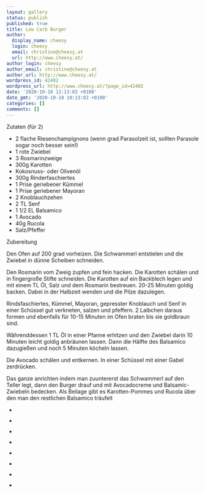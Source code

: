 ```yaml
---
layout: gallery
status: publish
published: true
title: Low Carb Burger
author:
  display_name: cheesy
  login: cheesy
  email: christine@cheesy.at
  url: http://www.cheesy.at/
author_login: cheesy
author_email: christine@cheesy.at
author_url: http://www.cheesy.at/
wordpress_id: 42402
wordpress_url: http://www.cheesy.at/?page_id=42402
date: '2020-10-18 12:13:02 +0100'
date_gmt: '2020-10-18 10:13:02 +0100'
categories: []
comments: []
---
```

<!-- wp:paragraph -->
Zutaten (für 2)
<!-- /wp:paragraph -->
<!-- wp:list -->
- 2 flache Riesenchampignons (wenn grad Parasolzeit ist, sollten Parasole sogar noch besser sein!)
- 1 rote Zwiebel
- 3 Rosmarinzweige
- 300g Karotten
- Kokosnuss- oder Olivenöl
- 300g Rinderfaschiertes
- 1 Prise geriebener Kümmel
- 1 Prise geriebener Mayoran
- 2 Knoblauchzehen
- 2 TL Senf
- 1 1/2 EL Balsamico
- 1 Avocado
- 40g Rucola
- Salz/Pfeffer
<!-- /wp:list -->
<!-- wp:paragraph -->
Zubereitung
<!-- /wp:paragraph -->
<!-- wp:paragraph -->
Den Ofen auf 200 grad vorheizen. Die Schwammerl entstielen und die Zwiebel in dünne Scheiben schneiden.
<!-- /wp:paragraph -->
<!-- wp:paragraph -->
Den Rosmarin vom Zweig zupfen und fein hacken. Die Karotten schälen und in fingergroße Stifte schneiden. Die Karotten auf ein Backblech legen und mit einem TL Öl, Salz und dem Rosmarin bestreuen. 20-25 Minuten goldig backen. Dabei in der Halbzeit wenden und die Pilze dazulegen.
<!-- /wp:paragraph -->
<!-- wp:paragraph -->
Rindsfaschiertes, Kümmel, Mayoran, gepresster Knoblauch und Senf in einer Schüssel gut verkneten, salzen und pfeffern. 2 Laibchen daraus formen und ebenfalls für 10-15 Minuten im Ofen braten bis sie goldbraun sind.
<!-- /wp:paragraph -->
<!-- wp:paragraph -->
Währenddessen 1 TL Öl in einer Pfanne erhitzen und den Zwiebel darin 10 Minuten leicht goldig anbräunen lassen. Dann die Hälfte des Balsamico dazugießen und noch 5 Minuten köcheln lassen.
<!-- /wp:paragraph -->
<!-- wp:paragraph -->
Die Avocado schälen und entkernen. In einer Schüssel mit einer Gabel zerdrücken.
<!-- /wp:paragraph -->
<!-- wp:paragraph -->
Das ganze anrichten indem man zuuntererst das Schwammerl auf den Teller legt, dann den Burger drauf und mit Avocadocreme und Balsamic-Zwiebeln bedecken. Als Beilage gibt es Karotten-Pommes und Rucola über den man den restlichen Balsamico träufelt
<!-- /wp:paragraph -->
<!-- wp:gallery {"ids":[42403,42404,42405,42406,42407,42408,42409,42410]} -->
- <figure><img src="http://www.cheesy.at/wp-content/uploads/Low-Carb-Burger-1.jpg" alt="" data-id="42403" data-link="http://www.cheesy.at/?attachment_id=42403" class="wp-image-42403"></figure>
- <figure><img src="http://www.cheesy.at/wp-content/uploads/Low-Carb-Burger-2.jpg" alt="" data-id="42404" data-link="http://www.cheesy.at/?attachment_id=42404" class="wp-image-42404"></figure>
- <figure><img src="http://www.cheesy.at/wp-content/uploads/Low-Carb-Burger-3.jpg" alt="" data-id="42405" data-link="http://www.cheesy.at/?attachment_id=42405" class="wp-image-42405"></figure>
- <figure><img src="http://www.cheesy.at/wp-content/uploads/Low-Carb-Burger-4.jpg" alt="" data-id="42406" data-link="http://www.cheesy.at/?attachment_id=42406" class="wp-image-42406"></figure>
- <figure><img src="http://www.cheesy.at/wp-content/uploads/Low-Carb-Burger-5.jpg" alt="" data-id="42407" data-link="http://www.cheesy.at/?attachment_id=42407" class="wp-image-42407"></figure>
- <figure><img src="http://www.cheesy.at/wp-content/uploads/Low-Carb-Burger-6.jpg" alt="" data-id="42408" data-link="http://www.cheesy.at/?attachment_id=42408" class="wp-image-42408"></figure>
- <figure><img src="http://www.cheesy.at/wp-content/uploads/Low-Carb-Burger-7.jpg" alt="" data-id="42409" data-link="http://www.cheesy.at/?attachment_id=42409" class="wp-image-42409"></figure>
- <figure><img src="http://www.cheesy.at/wp-content/uploads/Low-Carb-Burger-8.jpg" alt="" data-id="42410" data-link="http://www.cheesy.at/?attachment_id=42410" class="wp-image-42410"></figure>
<!-- /wp:gallery -->
